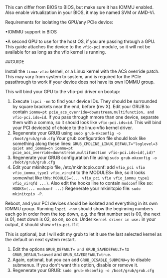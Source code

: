 This can differ from BIOS to BIOS, but make sure it has IOMMU enabled. Also enable virtualization in your BIOS, it may be named SVM or AMD-Vi.

Requirements for isolating the GPU/any PCIe device:

•IOMMU support in BIOS

•A second GPU to use for the host OS, if you are passing through a GPU. This guide attaches the device to the `vfio-pci` module, so it will not be available for as long as the vfio kernel is running.

##GUIDE


Install the `linux-vfio` kernel, or a Linux kernel with the ACS override patch. This may vary from system to system, and is required for the PCIe passthrough to work if your device does not have its own IOMMU group.

This will bind your GPU to the vfio-pci driver on bootup:

   1. Execute `lspci -nn` to find your device IDs. They should be surrounded by square brackets near the end, before (rev X).
    Edit your GRUB to contain `iommu=pt pcie_acs_override=downstream,multifunction, and vfio-pci.ids=id`. If you pass through mmore than one device, separate them with a comma, so it should look like `vfio-pci.ids=id`. This will bind your PCI device(s) of choice to the linux-vfio kernel driver.
   2. Regenerate your GRUB using `sudo grub-mkconfig -o /boot/grub/grub.cfg`
   Your grub configuration file should look like something along these lines: `GRUB_CMDLINE_LINUX_DEFAULT="loglevel=3 quiet amd_iommu=on iommu=pt pcie_acs_override=downstream,multifunction vfio-pci.ids=id(,id)"`
   3. Regenerate your GRUB configuration file using `sudo grub-mkconfig -o /boot/grub/grub.cfg`
   4. Edit your mkinitcpio file, /etc/mkinitcpio.conf: add `vfio_pci vfio vfio_iommu_type1 vfio_virqfd` to the MODULES= like, so it looks somewhat like this: `MODULES=(... vfio_pci vfio vfio_iommu_type1 vfio_virqfd ...)`.
   Also edit the hooks line to contain `modconf` like so: `HOOKS=(... modconf ...)`
   Regenerate your mkinitcpio file: `sudo mkinitcpio -P`.

Reboot, and your PCI devices should be isolated and everything in its own IOMMU group. Running `lspci -nnv` should show the beginning numbers each go in order from the top down, e.g. the first number set is 00, the next is 01, next down is 02, so on, so on. Under `Kernel driver in use:` in your output, it should show `vfio-pci`. If it 

This is optional, but I will edit my grub to let it use the last selected kernel as the default on next system restart. 

   1. Edit the options `GRUB_DEFAULT= and GRUB_SAVEDEFAULT=` to `GRUB_DEFAULT=saved` and `GRUB_SAVEDEFAULT=true`.
   2. Again, optional, but you can add `GRUB_DISABLE_SUBMENU=y` to disable submenus. If you don't want this option, disable or remove it.
   3. Regenerate your GRUB: `sudo grub-mkconfig -o /boot/grub/grub.cfg`
